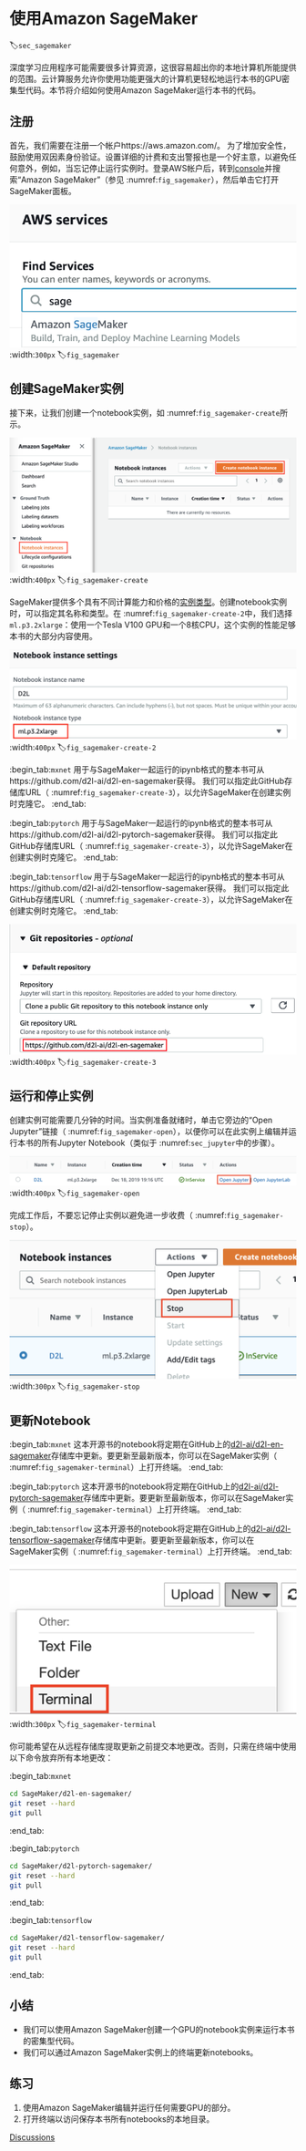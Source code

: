 # 使用Amazon SageMaker
:label:`sec_sagemaker`

深度学习应用程序可能需要很多计算资源，这很容易超出你的本地计算机所能提供的范围。云计算服务允许你使用功能更强大的计算机更轻松地运行本书的GPU密集型代码。本节将介绍如何使用Amazon SageMaker运行本书的代码。

## 注册

首先，我们需要在注册一个帐户https://aws.amazon.com/。 为了增加安全性，鼓励使用双因素身份验证。设置详细的计费和支出警报也是一个好主意，以避免任何意外，例如，当忘记停止运行实例时。登录AWS帐户后，转到[console](http://console.aws.amazon.com/)并搜索“Amazon SageMaker”（参见 :numref:`fig_sagemaker`），然后单击它打开SageMaker面板。

![搜索并打开SageMaker面板](../img/sagemaker.png)
:width:`300px`
:label:`fig_sagemaker`

## 创建SageMaker实例

接下来，让我们创建一个notebook实例，如 :numref:`fig_sagemaker-create`所示。

![创建一个SageMaker实例](../img/sagemaker-create.png)
:width:`400px`
:label:`fig_sagemaker-create`

SageMaker提供多个具有不同计算能力和价格的[实例类型](https://aws.amazon.com/sagemaker/pricing/instance-types/)。创建notebook实例时，可以指定其名称和类型。在 :numref:`fig_sagemaker-create-2`中，我们选择`ml.p3.2xlarge`：使用一个Tesla V100 GPU和一个8核CPU，这个实例的性能足够本书的大部分内容使用。

![选择实例类型](../img/sagemaker-create-2.png)
:width:`400px`
:label:`fig_sagemaker-create-2`

:begin_tab:`mxnet`
用于与SageMaker一起运行的ipynb格式的整本书可从https://github.com/d2l-ai/d2l-en-sagemaker获得。
我们可以指定此GitHub存储库URL（ :numref:`fig_sagemaker-create-3`），以允许SageMaker在创建实例时克隆它。
:end_tab:

:begin_tab:`pytorch`
用于与SageMaker一起运行的ipynb格式的整本书可从https://github.com/d2l-ai/d2l-pytorch-sagemaker获得。
我们可以指定此GitHub存储库URL（ :numref:`fig_sagemaker-create-3`），以允许SageMaker在创建实例时克隆它。
:end_tab:

:begin_tab:`tensorflow`
用于与SageMaker一起运行的ipynb格式的整本书可从https://github.com/d2l-ai/d2l-tensorflow-sagemaker获得。
我们可以指定此GitHub存储库URL（ :numref:`fig_sagemaker-create-3`），以允许SageMaker在创建实例时克隆它。
:end_tab:

![指定GitHub存储库](../img/sagemaker-create-3.png)
:width:`400px`
:label:`fig_sagemaker-create-3`

## 运行和停止实例

创建实例可能需要几分钟的时间。当实例准备就绪时，单击它旁边的“Open Jupyter”链接（ :numref:`fig_sagemaker-open`），以便你可以在此实例上编辑并运行本书的所有Jupyter Notebook（类似于 :numref:`sec_jupyter`中的步骤）。

![在创建的SageMaker实例上打开Jupyter](../img/sagemaker-open.png)
:width:`400px`
:label:`fig_sagemaker-open`

完成工作后，不要忘记停止实例以避免进一步收费（ :numref:`fig_sagemaker-stop`）。

![停止SageMaker实例](../img/sagemaker-stop.png)
:width:`300px`
:label:`fig_sagemaker-stop`

## 更新Notebook

:begin_tab:`mxnet`
这本开源书的notebook将定期在GitHub上的[d2l-ai/d2l-en-sagemaker](https://github.com/d2l-ai/d2l-en-sagemaker)存储库中更新。要更新至最新版本，你可以在SageMaker实例（ :numref:`fig_sagemaker-terminal`）上打开终端。
:end_tab:

:begin_tab:`pytorch`
这本开源书的notebook将定期在GitHub上的[d2l-ai/d2l-pytorch-sagemaker](https://github.com/d2l-ai/d2l-pytorch-sagemaker)存储库中更新。要更新至最新版本，你可以在SageMaker实例（ :numref:`fig_sagemaker-terminal`）上打开终端。
:end_tab:

:begin_tab:`tensorflow`
这本开源书的notebook将定期在GitHub上的[d2l-ai/d2l-tensorflow-sagemaker](https://github.com/d2l-ai/d2l-tensorflow-sagemaker)存储库中更新。要更新至最新版本，你可以在SageMaker实例（ :numref:`fig_sagemaker-terminal`）上打开终端。
:end_tab:

![在SageMaker实例上打开终端](../img/sagemaker-terminal.png)
:width:`300px`
:label:`fig_sagemaker-terminal`

你可能希望在从远程存储库提取更新之前提交本地更改。否则，只需在终端中使用以下命令放弃所有本地更改：

:begin_tab:`mxnet`
```bash
cd SageMaker/d2l-en-sagemaker/
git reset --hard
git pull
```
:end_tab:

:begin_tab:`pytorch`
```bash
cd SageMaker/d2l-pytorch-sagemaker/
git reset --hard
git pull
```
:end_tab:

:begin_tab:`tensorflow`
```bash
cd SageMaker/d2l-tensorflow-sagemaker/
git reset --hard
git pull
```
:end_tab:

## 小结

* 我们可以使用Amazon SageMaker创建一个GPU的notebook实例来运行本书的密集型代码。
* 我们可以通过Amazon SageMaker实例上的终端更新notebooks。

## 练习

1. 使用Amazon SageMaker编辑并运行任何需要GPU的部分。
1. 打开终端以访问保存本书所有notebooks的本地目录。

[Discussions](https://discuss.d2l.ai/t/422)
